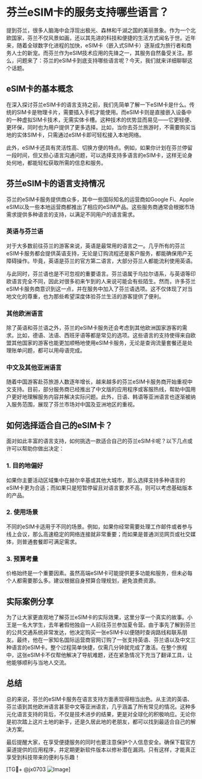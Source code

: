# 芬兰eSIM卡的服务支持哪些语言？

提到芬兰，很多人脑海中会浮现出极光、森林和千湖之国的美丽景象。作为一个北欧国家，芬兰不仅风景如画，还以其先进的科技和便捷的生活方式闻名于世。近年来，随着全球数字化进程的加快，eSIM卡（嵌入式SIM卡）逐渐成为旅行者和商务人士的新宠。而芬兰作为eSIM技术应用的先锋之一，其服务自然备受关注。那么，问题来了：芬兰的eSIM卡到底支持哪些语言呢？今天，我们就来详细聊聊这个话题。

## eSIM卡的基本概念

在深入探讨芬兰eSIM卡的语言支持之前，我们先简单了解一下eSIM卡是什么。传统的SIM卡是物理卡片，需要插入手机才能使用。而eSIM卡则是直接嵌入设备中的一种虚拟SIM卡技术，无需实体卡槽。这种技术的优势显而易见——它更轻便、更环保，同时也为用户提供了更多选择。比如，当你去芬兰旅游时，不需要购买当地的实体SIM卡，只需通过eSIM卡即可轻松接入本地网络。

此外，eSIM卡还具有灵活性高、切换方便的特点。例如，如果你计划在芬兰停留一段时间，但又担心语言沟通问题，可以选择支持多语言的eSIM卡，这样无论身处何地，都能轻松获取所需的信息和服务。

## 芬兰eSIM卡的语言支持情况

芬兰的eSIM卡服务提供商众多，其中一些国际知名的运营商如Google Fi、Apple eSIM以及一些本地运营商都推出了相应的eSIM产品。这些服务商通常会根据市场需求提供多种语言的支持，以满足不同用户的语言需求。

### 英语与芬兰语

对于大多数前往芬兰的游客来说，英语是最常用的语言之一。几乎所有的芬兰eSIM卡服务都会提供英语支持，无论是订购流程还是客户服务，都能确保用户无障碍操作。毕竟，英语是芬兰的官方第二语言，大部分芬兰人都能流利使用英语。

与此同时，芬兰语也是不可忽视的重要语言。芬兰语属于乌拉尔语系，与英语等印欧语言完全不同，因此对很多初来乍到的人来说可能会有些陌生。然而，许多芬兰eSIM卡服务商意识到这一点，并在服务中加入了芬兰语选项。这不仅体现了对当地文化的尊重，也为那些希望深度体验芬兰生活的游客提供了便利。

### 其他欧洲语言

除了英语和芬兰语之外，芬兰的eSIM卡服务还会考虑到其他欧洲国家游客的需求。比如，德语、法语、西班牙语等都是常见的选项。这些语言的支持使得来自欧盟其他国家的游客也能更加顺畅地使用eSIM卡服务，无论是查询流量套餐还是处理账单问题，都可以用母语完成。

### 中文及其他亚洲语言

随着中国游客赴芬旅游人数逐年增长，越来越多的芬兰eSIM卡服务商开始重视中文支持。目前，部分服务商已经推出了中文版的应用程序或客服热线，帮助中国用户更好地理解服务内容并解决实际问题。此外，日语、韩语等亚洲语言也逐渐被纳入服务范围，展现了芬兰市场对中国及亚洲地区的重视。

## 如何选择适合自己的eSIM卡？

面对如此丰富的语言支持，如何挑选一款适合自己的芬兰eSIM卡呢？以下几点或许可以帮助你做出决定：

### 1. 目的地偏好
如果你主要活动区域集中在赫尔辛基或其他大城市，那么选择支持多种语言的eSIM卡更为合适；而如果只是短暂停留且对语言要求不高，则可以考虑基础版本的产品。

### 2. 使用场景
不同的eSIM卡适用于不同的场景。例如，如果你经常需要处理工作邮件或者参与线上会议，那么高速稳定的网络连接就非常重要；而如果是普通浏览网页或社交媒体，则普通套餐即可满足需求。

### 3. 预算考量
价格始终是一个重要因素。虽然高端eSIM卡可能提供更多功能和服务，但未必每个人都需要那么多。建议根据自身预算合理规划，避免浪费资源。

## 实际案例分享

为了让大家更直观地了解芬兰eSIM卡的实际效果，这里分享一个真实的故事。小王是一名大学生，去年暑假他独自一人前往芬兰参加夏令营。由于事先了解到芬兰的公共交通系统非常发达，他决定购买一张eSIM卡以便随时查询路线和联系朋友。最终，他在一家知名国际运营商官网订购了一张支持英语、芬兰语以及中文三种语言的eSIM卡。整个过程简单快捷，仅需几分钟就完成了激活。在整个旅程中，这张eSIM卡不仅帮他解决了导航难题，还在紧急情况下充当了翻译工具，让他能够顺利与当地人交流。

## 总结

总的来说，芬兰的eSIM卡服务在语言支持方面表现得相当出色。从主流的英语、芬兰语到其他欧洲语言甚至中文等亚洲语言，几乎涵盖了所有常见的情况。这种多元化语言支持的背后，不仅是技术进步的结果，更是对全球化的积极响应。无论你是初次踏上这片土地的新手，还是久居此地的老朋友，都可以找到最适合自己的解决方案。

最后提醒大家，在享受便捷服务的同时也要注意保护个人信息安全。确保下载官方渠道提供的应用程序，并定期更新软件版本以修补潜在漏洞。只有这样，才能真正享受到科技带来的便利与乐趣！

[TG💪+ @jx0703 ![Image](https://github.com/user-attachments/assets/dbca1d08-cadb-493c-b0ec-ad6f7a83f270)]
